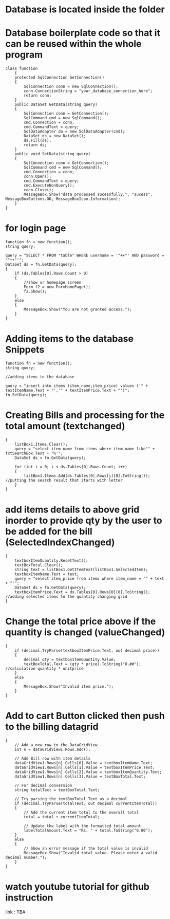 # Database is located inside the folder

# Database boilerplate code so that it can be reused within the whole program

<!-- database function -->
```
class function
    {
    protected SqlConnection GetConnection()
    {
        SqlConnection conn = new SqlConnection();
        conn.ConnectionString = "your_database_connection_here";
        return conn;
    }
    public DataSet GetData(string query)
    {
        SqlConnection conn = GetConnection();
        SqlCommand cmd = new SqlCommand();
        cmd.Connection = conn;
        cmd.CommandText = query;
        SqlDataAdapter da = new SqlDataAdapter(cmd);
        DataSet ds = new DataSet();
        da.Fill(ds);
        return ds;
    }
    public void SetData(string query)
    {
        SqlConnection conn = GetConnection();
        SqlCommand cmd = new SqlCommand();
        cmd.Connection = conn;
        conn.Open();
        cmd.CommandText = query;
        cmd.ExecuteNonQuery();
        conn.Close();
        MessageBox.Show("data processed sucessfully.", "sucess", MessageBoxButtons.OK, MessageBoxIcon.Information);
    }
}
```

<!-- database function -->






# for login page

<!-- Function declaration -->

    function fn = new function();
    string query;

<!-- when button clicked check login credential from database-->

    query = "SELECT * FROM "table" WHERE username = '"++"' AND password = '"++"'";
    DataSet ds = fn.GetData(query);
    {
        if (ds.Tables[0].Rows.Count > 0)
        {
            //show ur homepage screen
            Form f2 = new FormHomePage();
            f2.Show();
        }
        else
        {
            MessageBox.Show("You are not granted access.");
        }
    }

# Adding items to the database Snippets

<!-- Function declaration -->

    function fn = new function();
    string query;

<!-- Query to add item_name and item_price to database -->

    //adding items to the database

    query = "insert into items (item_name,item_price) values ('" + textItemName.Text + "','" + textItemPrice.Text + "')";
    fn.SetData(query);


# Creating Bills and processing for the total amount (textchanged)

<!-- creating listbox and check for the "textchanged" to search the items --> 

    {
        listBox1.Items.Clear();
        query = "select item_name from items where item_name like'" + txtSearchBox.Text + "%'";
        DataSet ds = fn.GetData(query);

        for (int i = 0; i < ds.Tables[0].Rows.Count; i++)
        {
            listBox1.Items.Add(ds.Tables[0].Rows[i][0].ToString());     //putting the search result that starts with letter 
        }
    }

#   add items details to above grid inorder to provide qty by the user to be added for the bill (SelectedIndexChanged)

    {
        textboxItemQuantity.ResetText();
        textBoxTotal.Clear();
        string text = listBox1.GetItemText(listBox1.SelectedItem);
        textboxItemName.Text = text;
        query = "select item_price from items where item_name = '" + text + "'";
        DataSet ds = fn.GetData(query);
        textboxItemPrice.Text = ds.Tables[0].Rows[0][0].ToString();  //adding selected items to the quantity changing grid
    }


# Change the total price above if the quantity is changed  (valueChanged)


    {
        if (decimal.TryParse(textboxItemPrice.Text, out decimal price))
        {
            decimal qty = textboxItemQuantity.Value;
            textBoxTotal.Text = (qty * price).ToString("0.##");    //calculation quantity * unitprice
        }
        else
        {
            MessageBox.Show("Invalid item price.");
        }
    }


# Add to cart Button clicked then push to the billing datagrid

    {
        // Add a new row to the DataGridView
        int n = dataGridView1.Rows.Add();

        // Add Bill row with item details
        dataGridView1.Rows[n].Cells[0].Value = textboxItemName.Text;
        dataGridView1.Rows[n].Cells[1].Value = textboxItemPrice.Text;
        dataGridView1.Rows[n].Cells[2].Value = textboxItemQuantity.Text;
        dataGridView1.Rows[n].Cells[3].Value = textBoxTotal.Text;

        // For decimal conversion
        string totalText = textBoxTotal.Text;

        // Try parsing the textBoxTotal.Text as a decimal
        if (decimal.TryParse(totalText, out decimal currentItemTotal))
        {
            // Add the current item total to the overall total
            total = total + currentItemTotal;

            // Update the label with the formatted total amount
            labelTotalAmount.Text = "Rs. " + total.ToString("0.00");
        }
        else
        {
            // Show an error message if the total value is invalid
            MessageBox.Show("Invalid total value. Please enter a valid decimal number.");
        }
    }

# watch youtube tutorial for github instruction
link : TBA
